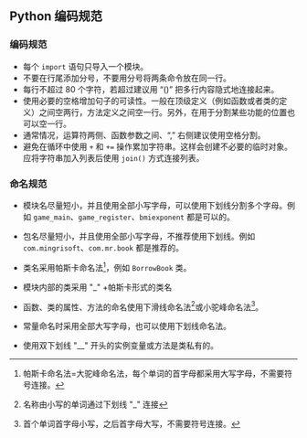 ## Python 编码规范

### 编码规范

- 每个 `import` 语句只导入一个模块。
- 不要在行尾添加分号，不要用分号将两条命令放在同一行。
- 每行不超过 80 个字符，若超过建议用 “()” 把多行内容隐式地连接起来。
- 使用必要的空格增加句子的可读性。一般在顶级定义（例如函数或者类的定义）之间空两行，方法定义之间空一行。另外，在用于分割某些功能的位置也可以空一行。
- 通常情况，运算符两侧、函数参数之间、“,” 右侧建议使用空格分割。
- 避免在循环中使用 `+` 和 `+=` 操作累加字符串。这样会创建不必要的临时对象。应将字符串加入列表后使用 `join()` 方式连接列表。

### 命名规范

- 模块名尽量短小，并且使用全部小写字母，可以使用下划线分割多个字母。例如 `game_main`、`game_register`、`bmiexponent` 都是可以的。

- 包名尽量短小，并且使用全部小写字母，不推荐使用下划线。例如 `com.mingrisoft`、`com.mr.book` 都是推荐的。

- 类名采用帕斯卡命名法[^1]，例如 `BorrowBook` 类。

- 模块内部的类采用 "_" +帕斯卡形式的类名

- 函数、类的属性、方法的命名使用下滑线命名法[^2]或小驼峰命名法[^3]。

- 常量命名时采用全部大写字母，也可以使用下划线命名法。

- 使用双下划线 "__" 开头的实例变量或方法是类私有的。

  [^1]: 帕斯卡命名法=大驼峰命名法，每个单词的首字母都采用大写字母，不需要符号连接。
  [^2]: 名称由小写的单词通过下划线 "_" 连接
  [^3]: 首个单词首字母小写，之后首字母大写，不需要符号连接。
  
  

